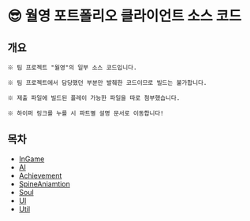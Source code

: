 # 😎 월영 포트폴리오 클라이언트 소스 코드
## 개요
```
※ 팀 프로젝트 "월영"의 일부 소스 코드입니다.

※ 팀 프로젝트에서 담당했던 부분만 발췌한 코드이므로 빌드는 불가합니다.

※ 제출 파일에 빌드된 플레이 가능한 파일을 따로 첨부했습니다.

※ 하이퍼 링크를 누를 시 파트별 설명 문서로 이동합니다!
```

## 목차
* [InGame](https://github.com/TEN3T/Portfolio_MoonOfShadow_Client/blob/main/InGame/README.md)
* [AI](https://github.com/TEN3T/Portfolio_MoonOfShadow_Client/blob/main/AI/README.md)
* [Achievement](https://github.com/TEN3T/Portfolio_MoonOfShadow_Client/blob/main/Achievement/README.md)
* [SpineAniamtion](https://github.com/TEN3T/Portfolio_MoonOfShadow_Client/blob/main/SpineAnimation/README.md)
* [Soul](https://github.com/TEN3T/Portfolio_MoonOfShadow_Client/blob/main/Soul/README.md)
* [UI](https://github.com/TEN3T/Portfolio_MoonOfShadow_Client/blob/main/UI/README.md)
* [Util](https://github.com/TEN3T/Portfolio_MoonOfShadow_Client/blob/main/Util/README.md)

